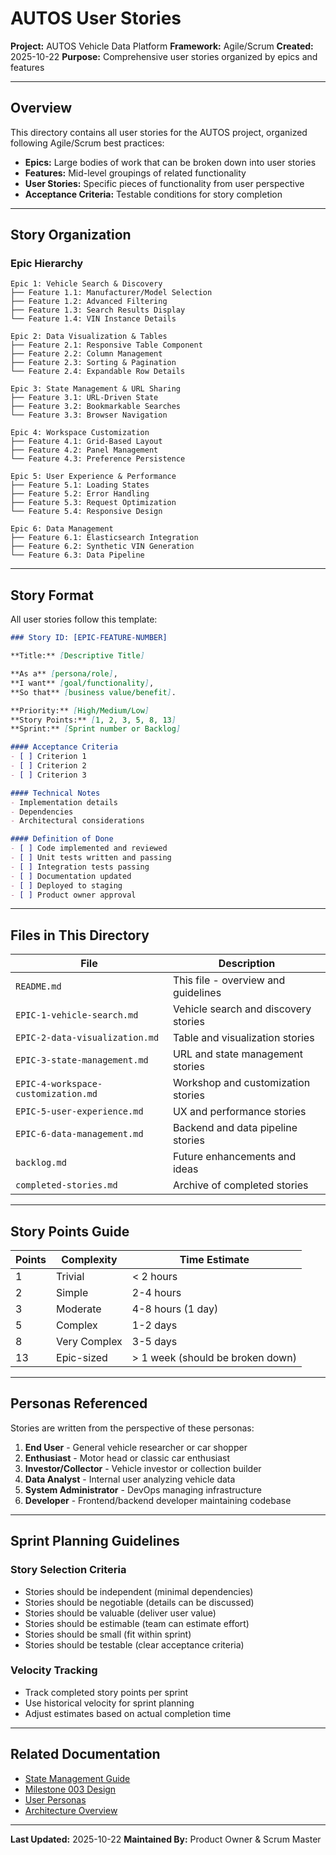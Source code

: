 # AUTOS User Stories

**Project:** AUTOS Vehicle Data Platform
**Framework:** Agile/Scrum
**Created:** 2025-10-22
**Purpose:** Comprehensive user stories organized by epics and features

---

## Overview

This directory contains all user stories for the AUTOS project, organized following Agile/Scrum best practices:

- **Epics:** Large bodies of work that can be broken down into user stories
- **Features:** Mid-level groupings of related functionality
- **User Stories:** Specific pieces of functionality from user perspective
- **Acceptance Criteria:** Testable conditions for story completion

---

## Story Organization

### Epic Hierarchy

```
Epic 1: Vehicle Search & Discovery
├── Feature 1.1: Manufacturer/Model Selection
├── Feature 1.2: Advanced Filtering
├── Feature 1.3: Search Results Display
└── Feature 1.4: VIN Instance Details

Epic 2: Data Visualization & Tables
├── Feature 2.1: Responsive Table Component
├── Feature 2.2: Column Management
├── Feature 2.3: Sorting & Pagination
└── Feature 2.4: Expandable Row Details

Epic 3: State Management & URL Sharing
├── Feature 3.1: URL-Driven State
├── Feature 3.2: Bookmarkable Searches
└── Feature 3.3: Browser Navigation

Epic 4: Workspace Customization
├── Feature 4.1: Grid-Based Layout
├── Feature 4.2: Panel Management
└── Feature 4.3: Preference Persistence

Epic 5: User Experience & Performance
├── Feature 5.1: Loading States
├── Feature 5.2: Error Handling
├── Feature 5.3: Request Optimization
└── Feature 5.4: Responsive Design

Epic 6: Data Management
├── Feature 6.1: Elasticsearch Integration
├── Feature 6.2: Synthetic VIN Generation
└── Feature 6.3: Data Pipeline
```

---

## Story Format

All user stories follow this template:

```markdown
### Story ID: [EPIC-FEATURE-NUMBER]

**Title:** [Descriptive Title]

**As a** [persona/role],
**I want** [goal/functionality],
**So that** [business value/benefit].

**Priority:** [High/Medium/Low]
**Story Points:** [1, 2, 3, 5, 8, 13]
**Sprint:** [Sprint number or Backlog]

#### Acceptance Criteria
- [ ] Criterion 1
- [ ] Criterion 2
- [ ] Criterion 3

#### Technical Notes
- Implementation details
- Dependencies
- Architectural considerations

#### Definition of Done
- [ ] Code implemented and reviewed
- [ ] Unit tests written and passing
- [ ] Integration tests passing
- [ ] Documentation updated
- [ ] Deployed to staging
- [ ] Product owner approval
```

---

## Files in This Directory

| File | Description |
|------|-------------|
| `README.md` | This file - overview and guidelines |
| `EPIC-1-vehicle-search.md` | Vehicle search and discovery stories |
| `EPIC-2-data-visualization.md` | Table and visualization stories |
| `EPIC-3-state-management.md` | URL and state management stories |
| `EPIC-4-workspace-customization.md` | Workshop and customization stories |
| `EPIC-5-user-experience.md` | UX and performance stories |
| `EPIC-6-data-management.md` | Backend and data pipeline stories |
| `backlog.md` | Future enhancements and ideas |
| `completed-stories.md` | Archive of completed stories |

---

## Story Points Guide

| Points | Complexity | Time Estimate |
|--------|-----------|---------------|
| 1 | Trivial | < 2 hours |
| 2 | Simple | 2-4 hours |
| 3 | Moderate | 4-8 hours (1 day) |
| 5 | Complex | 1-2 days |
| 8 | Very Complex | 3-5 days |
| 13 | Epic-sized | > 1 week (should be broken down) |

---

## Personas Referenced

Stories are written from the perspective of these personas:

1. **End User** - General vehicle researcher or car shopper
2. **Enthusiast** - Motor head or classic car enthusiast
3. **Investor/Collector** - Vehicle investor or collection builder
4. **Data Analyst** - Internal user analyzing vehicle data
5. **System Administrator** - DevOps managing infrastructure
6. **Developer** - Frontend/backend developer maintaining codebase

---

## Sprint Planning Guidelines

### Story Selection Criteria
- Stories should be independent (minimal dependencies)
- Stories should be negotiable (details can be discussed)
- Stories should be valuable (deliver user value)
- Stories should be estimable (team can estimate effort)
- Stories should be small (fit within sprint)
- Stories should be testable (clear acceptance criteria)

### Velocity Tracking
- Track completed story points per sprint
- Use historical velocity for sprint planning
- Adjust estimates based on actual completion time

---

## Related Documentation

- [State Management Guide](../state-management-guide.md)
- [Milestone 003 Design](../design/milestone-003-base-table-design.md)
- [User Personas](../../autos-personas-features.md)
- [Architecture Overview](../../COMPREHENSIVE-PROJECT-OVERVIEW.md)

---

**Last Updated:** 2025-10-22
**Maintained By:** Product Owner & Scrum Master
